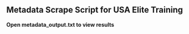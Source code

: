 <h2>Metadata Scrape Script for USA Elite Training</h2>

**Open metadata_output.txt to view results**
